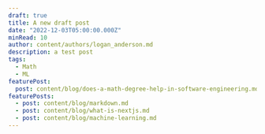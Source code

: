 ```yaml
---
draft: true
title: A new draft post
date: "2022-12-03T05:00:00.000Z"
minRead: 10
author: content/authors/logan_anderson.md
description: a test post
tags:
  - Math
  - ML
featurePost:
  post: content/blog/does-a-math-degree-help-in-software-engineering.md
featurePosts:
  - post: content/blog/markdown.md
  - post: content/blog/what-is-nextjs.md
  - post: content/blog/machine-learning.md
---
```

